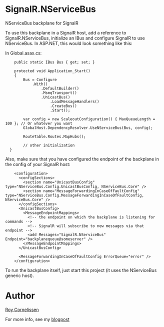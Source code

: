 SignalR.NServiceBus
===================

NServiceBus backplane for SignalR

To use this backplane in a SignalR host, add a reference to SignalR.NServiceBus, initialize an IBus and configure SignalR to use NServiceBus. In ASP.NET, this would look something like this:

In Global.asax.cs:

        public static IBus Bus { get; set; }

        protected void Application_Start()
        {
            Bus = Configure
                .With()
                    .DefaultBuilder()
                    .MsmqTransport()
                    .UnicastBus()
                        .LoadMessageHandlers()
                        .CreateBus()
                        .Start();

			var config = new ScaleoutConfiguration() { MaxQueueLength = 100 }; // Or whatever you want
            GlobalHost.DependencyResolver.UseNServiceBus(Bus, config);

            RouteTable.Routes.MapHubs();
            
            // other initialization
      }

Also, make sure that you have configured the endpoint of the backplane in the config of your SignalR host:

        <configuration>
          <configSections>
            <section name="UnicastBusConfig" type="NServiceBus.Config.UnicastBusConfig, NServiceBus.Core" />
            <section name="MessageForwardingInCaseOfFaultConfig" type="NServiceBus.Config.MessageForwardingInCaseOfFaultConfig, NServiceBus.Core" />
          </configSections>
          <UnicastBusConfig>
            <MessageEndpointMappings>
              <!-- the endpoint on which the backplane is listening for commands -->
              <!-- SignalR will subscribe to new messages via that endpoint -->
              <add Messages="SignalR.NServiceBus" Endpoint="backplanequeue@someserver" />
            </MessageEndpointMappings>
          </UnicastBusConfig>
        
          <MessageForwardingInCaseOfFaultConfig ErrorQueue="error" />
        </configuration>

To run the backplane itself, just start this project (it uses the NServiceBus generic host).

Author
======
[Roy Cornelissen](http://about.me/roycornelissen)

For more info, see my [blogpost](http://roycornelissen.wordpress.com/2013/03/11/an-nservicebus-backplane-for-signalr/)
